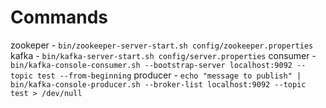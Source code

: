 # Commands

zookeper - `bin/zookeeper-server-start.sh config/zookeeper.properties`
kafka - `bin/kafka-server-start.sh config/server.properties`
consumer - `bin/kafka-console-consumer.sh --bootstrap-server localhost:9092 --topic test --from-beginning`
producer - `echo "message to publish" | bin/kafka-console-producer.sh --broker-list localhost:9092 --topic test > /dev/null`
